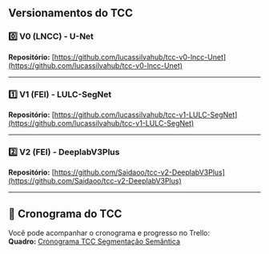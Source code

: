 ## Versionamentos do TCC

### 0️⃣ V0 (LNCC) - U-Net  
**Repositório:** [https://github.com/lucassilvahub/tcc-v0-lncc-Unet](https://github.com/lucassilvahub/tcc-v0-lncc-Unet)

---

### 1️⃣ V1 (FEI) - LULC-SegNet  
**Repositório:** [https://github.com/lucassilvahub/tcc-v1-LULC-SegNet](https://github.com/lucassilvahub/tcc-v1-LULC-SegNet)

---

### 2️⃣ V2 (FEI) - DeeplabV3Plus  
**Repositório:** [https://github.com/Saidaoo/tcc-v2-DeeplabV3Plus](https://github.com/Saidaoo/tcc-v2-DeeplabV3Plus)

---

## 📅 Cronograma do TCC  
Você pode acompanhar o cronograma e progresso no Trello:  
**Quadro:** [Cronograma TCC Segmentação Semântica](https://trello.com/b/GmhqZtUd/cronograma-tcc-segmentacao-semantica)
